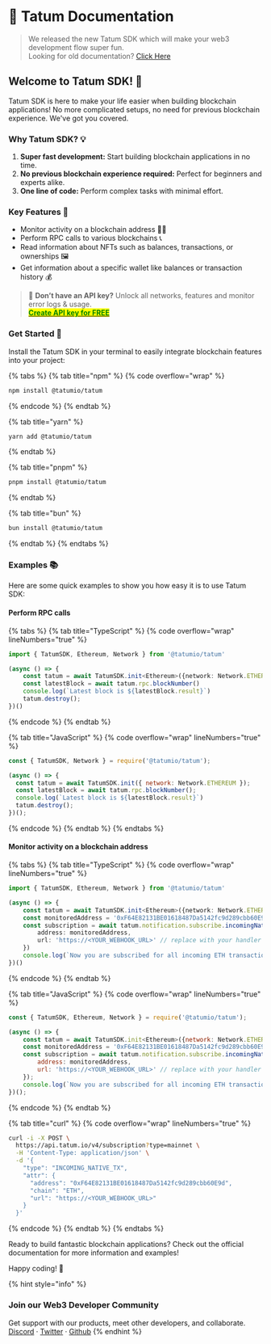 # 🥳 Tatum Documentation

> We released the new Tatum SDK which will make your web3 development flow super fun.\
> Looking for old documentation? [Click Here](https://docs-v3.tatum.io)

## Welcome to Tatum SDK! 🚀

Tatum SDK is here to make your life easier when building blockchain applications! No more complicated setups, no need for previous blockchain experience. We've got you covered.

### Why Tatum SDK? 💡

1. **Super fast development:** Start building blockchain applications in no time.
2. **No previous blockchain experience required:** Perfect for beginners and experts alike.
3. **One line of code:** Perform complex tasks with minimal effort.

### Key Features :tada:

* Monitor activity on a blockchain address 🕵️‍♂️
* Perform RPC calls to various blockchains 📞
* Read information about NFTs such as balances, transactions, or ownerships 🖼️
* Get information about a specific wallet like balances or transaction history 💰

> :key: **Don’t have an API key?** Unlock all networks, features and monitor error logs & usage.\
> [<mark style="color:green;">**Create API key for FREE**</mark>](https://dashboard.tatum.io/)

### Get Started 🌟

Install the Tatum SDK in your terminal to easily integrate blockchain features into your project:

{% tabs %}
{% tab title="npm" %}
{% code overflow="wrap" %}
```bash
npm install @tatumio/tatum
```
{% endcode %}
{% endtab %}

{% tab title="yarn" %}
```bash
yarn add @tatumio/tatum

```
{% endtab %}

{% tab title="pnpm" %}
```bash
pnpm install @tatumio/tatum
```
{% endtab %}

{% tab title="bun" %}
```bash
bun install @tatumio/tatum
```
{% endtab %}
{% endtabs %}

### Examples 📚

Here are some quick examples to show you how easy it is to use Tatum SDK:

#### Perform RPC calls

{% tabs %}
{% tab title="TypeScript" %}
{% code overflow="wrap" lineNumbers="true" %}
```typescript
import { TatumSDK, Ethereum, Network } from '@tatumio/tatum'

(async () => {
    const tatum = await TatumSDK.init<Ethereum>({network: Network.ETHEREUM})
    const latestBlock = await tatum.rpc.blockNumber()
    console.log(`Latest block is ${latestBlock.result}`)
    tatum.destroy();
})()
```
{% endcode %}
{% endtab %}

{% tab title="JavaScript" %}
{% code overflow="wrap" lineNumbers="true" %}
```javascript
const { TatumSDK, Network } = require('@tatumio/tatum');

(async () => {
  const tatum = await TatumSDK.init({ network: Network.ETHEREUM });
  const latestBlock = await tatum.rpc.blockNumber();
  console.log(`Latest block is ${latestBlock.result}`)
  tatum.destroy();
})();
```
{% endcode %}
{% endtab %}
{% endtabs %}

#### Monitor activity on a blockchain address

{% tabs %}
{% tab title="TypeScript" %}
{% code overflow="wrap" lineNumbers="true" %}
```typescript
import { TatumSDK, Ethereum, Network } from '@tatumio/tatum'

(async () => {
    const tatum = await TatumSDK.init<Ethereum>({network: Network.ETHEREUM})
    const monitoredAddress = '0xF64E82131BE01618487Da5142fc9d289cbb60E9d'
    const subscription = await tatum.notification.subscribe.incomingNativeTx({
        address: monitoredAddress,
        url: 'https://<YOUR_WEBHOOK_URL>' // replace with your handler URL
    })
    console.log(`Now you are subscribed for all incoming ETH transactions on ${monitoredAddress}`)
})()
```
{% endcode %}
{% endtab %}

{% tab title="JavaScript" %}
{% code overflow="wrap" lineNumbers="true" %}
```javascript
const { TatumSDK, Ethereum, Network } = require('@tatumio/tatum');

(async () => {
    const tatum = await TatumSDK.init<Ethereum>({network: Network.ETHEREUM});
    const monitoredAddress = '0xF64E82131BE01618487Da5142fc9d289cbb60E9d';
    const subscription = await tatum.notification.subscribe.incomingNativeTx({
        address: monitoredAddress,
        url: 'https://<YOUR_WEBHOOK_URL>' // replace with your handler URL
    });
    console.log(`Now you are subscribed for all incoming ETH transactions on ${monitoredAddress}`);
})();
```
{% endcode %}
{% endtab %}

{% tab title="curl" %}
{% code overflow="wrap" lineNumbers="true" %}
```bash
curl -i -X POST \
  https://api.tatum.io/v4/subscription?type=mainnet \
  -H 'Content-Type: application/json' \
  -d '{
    "type": "INCOMING_NATIVE_TX",
    "attr": {
      "address": "0xF64E82131BE01618487Da5142fc9d289cbb60E9d",
      "chain": "ETH",
      "url": "https://<YOUR_WEBHOOK_URL>"
    }
  }'
```
{% endcode %}
{% endtab %}
{% endtabs %}

Ready to build fantastic blockchain applications? Check out the official documentation for more information and examples!

Happy coding! 🎉

{% hint style="info" %}
### Join our Web3 Developer Community

Get support with our products, meet other developers, and collaborate.\
[Discord](https://discord.gg/tatum) · [Twitter](https://twitter.com/tatum\_io) · [Github](https://github.com/tatumio)
{% endhint %}
